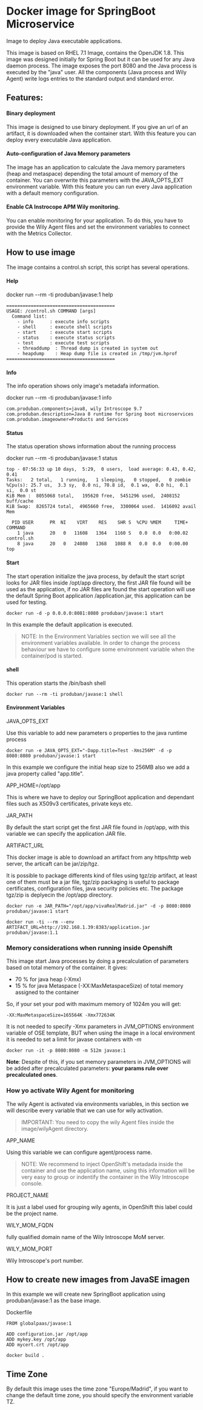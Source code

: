 # Docker image for SpringBoot Microservice

Image to deploy Java executable applications.

This image is based on RHEL 7.1 Image, contains the OpenJDK 1.8. This image was designed initially for Spring Boot but it can be used for any Java daemon process.
The image exposes the port 8080 and the Java process is executed by the "java" user.
All the components (Java process and Wily Agent) write logs entries to the standard output and standard error.

## Features:
#### Binary deployment
This image is designed to use binary deployment. If you give an url of an artifact, it is downloaded when the container start.
With this feature you can deploy every executable Java application.

#### Auto-configuration of Java Memory parameters
The image has an application to calculate the Java memory parameters (heap and metaspace) depending the total amount of memory of the container.
You can overwrite this parameters with the JAVA_OPTS_EXT environment variable.
With this feature you can run every Java application with a default memory configuration.

#### Enable CA Instrocope APM Wily monitoring.
You can enable monitoring for your application. To do this, you have to provide the Wily Agent files and set the environment variables to connect with the Metrics Collector.

## How to use image

The image contains a control.sh script, this script has several operations.

#### Help

docker run --rm -ti produban/javase:1 help
```
========================================
USAGE: /control.sh COMMAND [args]
  Command list:
    - info      : execute info scripts
    - shell     : execute shell scripts
    - start     : execute start scripts
    - status    : execute status scripts
    - test      : execute test scripts
    - threaddump  : Thread dump is created in system out
    - heapdump    : Heap dump file is created in /tmp/jvm.hprof
========================================
```
#### Info
The info operation shows only image's metadafa information.

docker run --rm -ti produban/javase:1 info
```
com.produban.components=java8, wily Introscope 9.7
com.produban.description=Java 8 runtime for Spring boot microservices
com.produban.imageowner=Products and Services
```
#### Status
The status operation shows information about the running proccess

docker run --rm -ti produban/javase:1 status
```
top - 07:56:33 up 10 days,  5:29,  0 users,  load average: 0.43, 0.42, 0.41
Tasks:   2 total,   1 running,   1 sleeping,   0 stopped,   0 zombie
%Cpu(s): 25.7 us,  3.3 sy,  0.0 ni, 70.8 id,  0.1 wa,  0.0 hi,  0.1 si,  0.0 st
KiB Mem :  8055068 total,   195620 free,  5451296 used,  2408152 buff/cache
KiB Swap:  8265724 total,  4965660 free,  3300064 used.  1416092 avail Mem

  PID USER      PR  NI    VIRT    RES    SHR S  %CPU %MEM     TIME+ COMMAND
    1 java      20   0   11608   1364   1160 S   0.0  0.0   0:00.02 control.sh
    8 java      20   0   24080   1368   1088 R   0.0  0.0   0:00.00 top
```

#### Start
The start operation initialize the java process, by default the start script looks for JAR files inside /opt/app directory, the first JAR file found will be used as the application, if no JAR files are found the start operation will use the default Spring Boot application /application.jar, this application can be used for testing.

```
docker run -d -p 0.0.0.0:8081:8080 produban/javase:1 start
```

In this example the default application is executed.

> NOTE: In the Environment Variables section we will see all the environment variables available. In order to change the process behaviour we have to configure some environment variable when the container/pod is started.

#### shell
This operation starts the /bin/bash shell

```
docker run --rm -ti produban/javase:1 shell
```

#### Environment Variables

JAVA_OPTS_EXT

Use this variable to add new parameters o properties to the java runtime process

```
docker run -e JAVA_OPTS_EXT="-Dapp.title=Test -Xms256M" -d -p 8080:8080 produban/javase:1 start
```
In this example we configure the initial heap size to 256MB also we add a java property called "app.title".

APP_HOME=/opt/app

This is where we have to deploy our SpringBoot application and dependant files such as X509v3 certificates, private keys etc.

JAR_PATH

By default the start script get the first JAR file found in /opt/app, with this variable we can specify the application JAR file.

ARTIFACT_URL

This docker image is able to download an artifact from any https/http web server, the articaft can be jar/zip/tgz.

It is possible to package differents kind of files using tgz/zip artifact, at least one of them must be a jar file, tgz/zip
packaging is useful to package certificates, configuration files, java security policies etc.
The package tgz/zip is deplyecin the /opt/app directory.

```
docker run -e JAR_PATH="/opt/app/vivaRealMadrid.jar" -d -p 8080:8080 produban/javase:1 start
```

```
docker run -ti --rm --env ARTIFACT_URL=http://192.168.1.39:8383/application.jar produban/javase:1.1
```

### Memory considerations when running inside Openshift
This image start Java processes by doing a precalculation of parameters based on total memory of the container.
It gives:

- 70 % for java heap (-Xmx)
- 15 % for java Metaspace (-XX:MaxMetaspaceSize)
of total memory assigned to the container

So, if your set your pod with maximum memory of 1024m you will get:

```
-XX:MaxMetaspaceSize=165564K -Xmx772634K
```

It is not needed to specify -Xmx parameters in JVM_OPTIONS environment variable of OSE template, BUT when using the image in a local environment it is needed to set a limit for javase containers with *-m*

```
docker run -it -p 8080:8080 -m 512m javase:1
```

**Note**: Despite of this, if you set memory parameters in JVM_OPTIONS will be added after precalculated parameters: **your params rule over precalculated ones**.

### How yo activate Wily Agent for monitoring

The wily Agent is activated via environments variables, in this section we will describe every variable that we can use for wily activation.

> IMPORTANT: You need to copy the wily Agent files inside the image/wilyAgent directory.

APP_NAME

Using this variable we can configure agent/process name.
> NOTE: We recommend to inject OpenShift's metadada inside the container and use the application name, using this information will be very easy to group or indentify the container in the Wily Introscope console.

PROJECT_NAME

It is just a label used for grouping wily agents, in OpenShift this label could be the project name.

WILY_MOM_FQDN

fully qualified domain name of the Wily Introscope MoM server.

WILY_MOM_PORT

Wily Introscope's port number.

## How to create new images from JavaSE imagen

In this example we will create new SpringBoot application using produban/javase:1 as the base image.

Dockerfile

```
FROM globalpaas/javase:1

ADD configuration.jar /opt/app
ADD mykey.key /opt/app
ADD mycert.crt /opt/app
```

```
docker build .

```

## Time Zone
By default this image uses the time zone "Europe/Madrid", if you want to change the default time zone, you should specify the environment variable TZ.

